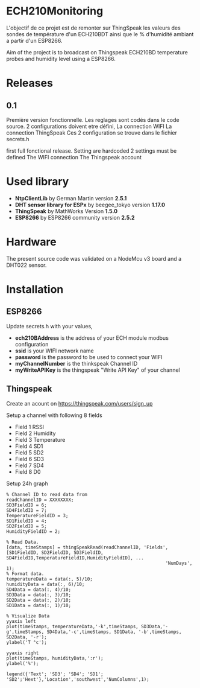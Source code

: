 # ECH210Monitoring
L'objectif de ce projet est de remonter sur ThingSpeak les valeurs des sondes de température d'un ECH210BDT ainsi que le % d'humidité ambiant a partir d'un ESP8266.

Aim of the project is to broadcast on Thingspeak ECH210BD temperature probes and humidity level using a ESP8266.

# Releases

## 0.1
Première version fonctionnelle. Les reglages sont codés dans le code source.
2 configurations doivent etre défini,
  La connection WIFI
  La connection ThingSpeak
Ces 2 configuration se trouve dans le fichier secrets.h

first full fonctional release. Setting are hardcoded
2 settings must be defined
  The WIFI connection
  The Thingspeak account

# Used library
* **NtpClientLib** by German Martin version **2.5.1**
* **DHT sensor library for ESPx** by beegee_tokyo version **1.17.0**
* **ThingSpeak** by MathWorks Version **1.5.0**
* **ESP8266** by ESP8266 community version **2.5.2**

# Hardware
The present source code was validated on a NodeMcu v3 board and a DHT022 sensor.

# Installation
## ESP8266
Update secrets.h with your values,

* **ech210BAddress** is the address of your ECH module modbus configuration
* **ssid** is your WIFI network name
* **password** is the password to be used to connect your WIFI
* **myChannelNumber** is the thinkspeak Channel ID
* **myWriteAPIKey** is the thingspeak "Write API Key" of your channel

## Thingspeak
Create an acount on https://thingspeak.com/users/sign_up

Setup a channel with following 8 fields
*    Field 1 RSSI
*    Field 2 Humidity
*    Field 3 Temperature
*    Field 4 SD1
*    Field 5 SD2
*    Field 6 SD3
*    Field 7 SD4
*    Field 8 D0

Setup 24h graph

```
% Channel ID to read data from 
readChannelID = XXXXXXXX; 
SD3FieldID = 6; 
SD4FieldID = 7; 
TemperatureFieldID = 3; 
SD1FieldID = 4; 
SD2FieldID = 5; 
HumidityFieldID = 2;

% Read Data. 
[data, timeStamps] = thingSpeakRead(readChannelID, 'Fields',[SD1FieldID, SD2FieldID, SD3FieldID, SD4FieldID,TemperatureFieldID,HumidityFieldID], ...
                                                           'NumDays', 1);
% Format data.
temperatureData = data(:, 5)/10;
humidityData = data(:, 6)/10;
SD4Data = data(:, 4)/10;
SD3Data = data(:, 3)/10;
SD2Data = data(:, 2)/10;
SD1Data = data(:, 1)/10;

% Visualize Data
yyaxis left
plot(timeStamps, temperatureData,'-k',timeStamps, SD3Data,'-g',timeStamps, SD4Data,'-c',timeStamps, SD1Data, '-b',timeStamps, SD2Data, '-r');
ylabel('T °c');

yyaxis right
plot(timeStamps, humidityData,':r');
ylabel('%');

legend({'Text'; 'SD3'; 'SD4'; 'SD1'; 'SD2';'Hext'},'Location','southwest','NumColumns',1);
```
